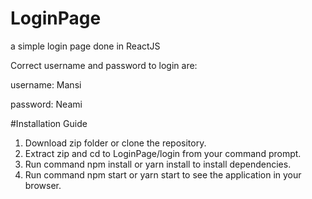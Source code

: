 # LoginPage
a simple login page done in ReactJS

Correct username and password to login are:

username: Mansi

password: Neami


#Installation Guide
1. Download zip folder or clone the repository.
2. Extract zip and cd to LoginPage/login from your command prompt.
3. Run command npm install or yarn install to install dependencies.
4. Run command npm start or yarn start to see the application in your browser.
